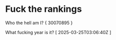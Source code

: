 # Fuck the rankings

Who the hell am I?
{ 30070895 }

What fucking year is it?
[ 2025-03-25T03:06:40Z ]
